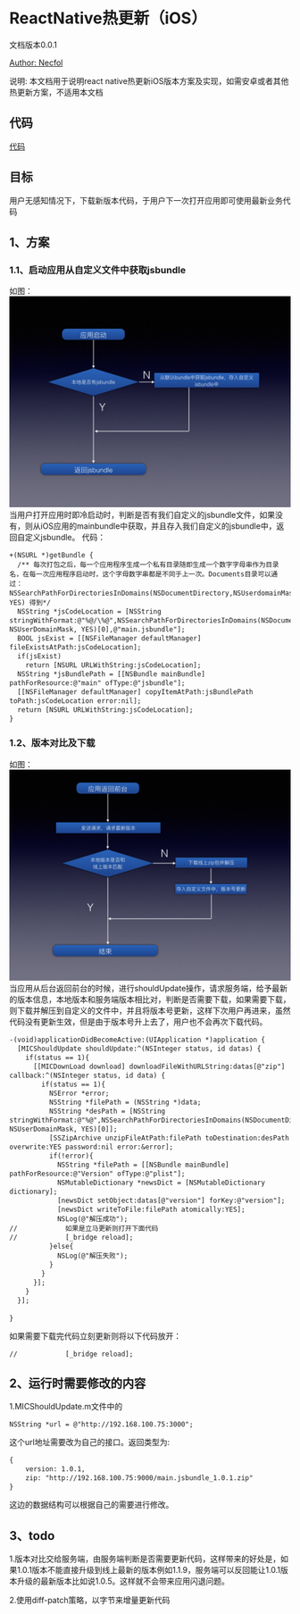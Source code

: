 # ReactNative热更新（iOS）

文档版本0.0.1

[Author: Necfol](https://github.com/necfol)

说明: 本文档用于说明react native热更新iOS版本方案及实现，如需安卓或者其他热更新方案，不适用本文档
## 代码
[代码](https://github.com/necfol/hotUpdate/tree/master/ios)
## 目标
用户无感知情况下，下载新版本代码，于用户下一次打开应用即可使用最新业务代码

## 1、方案
### 1.1、启动应用从自定义文件中获取jsbundle
如图：
![启动方案](./doc/app启动.001.png)
当用户打开应用时即冷启动时，判断是否有我们自定义的jsbundle文件，如果没有，则从iOS应用的mainbundle中获取，并且存入我们自定义的jsbundle中，返回自定义jsbundle。
代码：

```objc
+(NSURL *)getBundle {
  /** 每次打包之后，每一个应用程序生成一个私有目录随即生成一个数字字母串作为目录名，在每一次应用程序启动时，这个字母数字串都是不同于上一次。Documents目录可以通过：NSSearchPathForDirectoriesInDomains(NSDocumentDirectory,NSUserdomainMask，YES) 得到*/
  NSString *jsCodeLocation = [NSString stringWithFormat:@"%@/\%@",NSSearchPathForDirectoriesInDomains(NSDocumentDirectory, NSUserDomainMask, YES)[0],@"main.jsbundle"];
  BOOL jsExist = [[NSFileManager defaultManager] fileExistsAtPath:jsCodeLocation];
  if(jsExist)
    return [NSURL URLWithString:jsCodeLocation];
  NSString *jsBundlePath = [[NSBundle mainBundle] pathForResource:@"main" ofType:@"jsbundle"];
  [[NSFileManager defaultManager] copyItemAtPath:jsBundlePath toPath:jsCodeLocation error:nil];
  return [NSURL URLWithString:jsCodeLocation];
}

```

### 1.2、版本对比及下载

如图：
![版本对比及下载](./doc/app更新.002.png)
当应用从后台返回前台的时候，进行shouldUpdate操作，请求服务端，给予最新的版本信息，本地版本和服务端版本相比对，判断是否需要下载，如果需要下载，则下载并解压到自定义的文件中，并且将版本号更新，这样下次用户再进来，虽然代码没有更新生效，但是由于版本号升上去了，用户也不会再次下载代码。

```objc
-(void)applicationDidBecomeActive:(UIApplication *)application {
  [MICShouldUpdate shouldUpdate:^(NSInteger status, id datas) {
    if(status == 1){
      [[MICDownLoad download] downloadFileWithURLString:datas[@"zip"] callback:^(NSInteger status, id data) {
        if(status == 1){
          NSError *error;
          NSString *filePath = (NSString *)data;
          NSString *desPath = [NSString stringWithFormat:@"%@",NSSearchPathForDirectoriesInDomains(NSDocumentDirectory, NSUserDomainMask, YES)[0]];
          [SSZipArchive unzipFileAtPath:filePath toDestination:desPath overwrite:YES password:nil error:&error];
          if(!error){
            NSString *filePath = [[NSBundle mainBundle] pathForResource:@"Version" ofType:@"plist"];
            NSMutableDictionary *newsDict = [NSMutableDictionary dictionary];
            [newsDict setObject:datas[@"version"] forKey:@"version"];
            [newsDict writeToFile:filePath atomically:YES];
            NSLog(@"解压成功");
//            如果是立马更新则打开下面代码
//            [_bridge reload];
          }else{
            NSLog(@"解压失败");
          }
        }
      }];
    }
  }];
  
}

```

如果需要下载完代码立刻更新则将以下代码放开：

```
//            [_bridge reload];

```

## 2、运行时需要修改的内容

1.MICShouldUpdate.m文件中的

```
NSString *url = @"http://192.168.100.75:3000";
```
这个url地址需要改为自己的接口。返回类型为:

```
{
	version: 1.0.1,
	zip: "http://192.168.100.75:9000/main.jsbundle_1.0.1.zip"
}
```
这边的数据结构可以根据自己的需要进行修改。

## 3、todo
1.版本对比交给服务端，由服务端判断是否需要更新代码，这样带来的好处是，如果1.0.1版本不能直接升级到线上最新的版本例如1.1.9，服务端可以反回能让1.0.1版本升级的最新版本比如说1.0.5。这样就不会带来应用闪退问题。

2.使用diff-patch策略，以字节来增量更新代码
